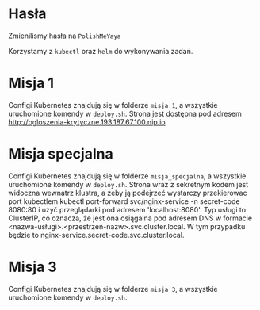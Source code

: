 # Hasła

Zmienilismy hasła na `PolishMeYaya`

Korzystamy z `kubectl` oraz `helm` do wykonywania zadań.

# Misja 1

Configi Kubernetes znajdują się w folderze `misja_1`, a wszystkie uruchomione komendy w `deploy.sh`. Strona jest dostępna pod adresem http://ogloszenia-krytyczne.193.187.67.100.nip.io

# Misja specjalna

Configi Kubernetes znajdują się w folderze `misja_specjalna`, a wszystkie uruchomione komendy w `deploy.sh`. Strona wraz z sekretnym kodem jest widoczna wewnatrz klustra, a żeby ją podejrzeć wystarczy przekierowac port kubectlem kubectl port-forward svc/nginx-service -n secret-code 8080:80 i użyć przeglądarki pod adresem 'localhost:8080'. Typ usługi to ClusterIP, co oznacza, że jest ona osiągalna pod adresem DNS w formacie <nazwa-usługi>.<przestrzeń-nazw>.svc.cluster.local. W tym przypadku będzie to nginx-service.secret-code.svc.cluster.local.

# Misja 3

Configi Kubernetes znajdują się w folderze `misja_3`, a wszystkie uruchomione komendy w `deploy.sh`.
